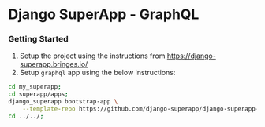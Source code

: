 # Django SuperApp - GraphQL
### Getting Started
1. Setup the project using the instructions from https://django-superapp.bringes.io/
2. Setup `graphql` app using the below instructions:
```bash
cd my_superapp;
cd superapp/apps;
django_superapp bootstrap-app \
    --template-repo https://github.com/django-superapp/django-superapp-graphql ./graphql;
cd ../../;
```
